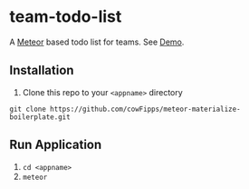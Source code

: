# team-todo-list
A [Meteor](https://www.meteor.com/) based todo list for teams. See [Demo](http://meteor-materialize-boilerplate.meteor.com/).

## Installation
1. Clone this repo to your `<appname>` directory

  `git clone https://github.com/cowFipps/meteor-materialize-boilerplate.git`

## Run Application

1. `cd <appname>`
2. `meteor`
